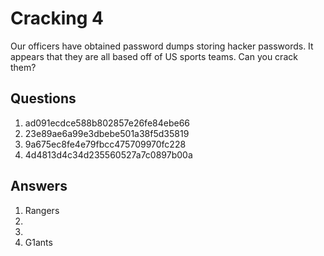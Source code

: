 # Cracking 4
Our officers have obtained password dumps storing hacker passwords. It appears that they are all based off of US sports teams. Can you crack them?

## Questions
1. ad091ecdce588b802857e26fe84ebe66
2. 23e89ae6a99e3dbebe501a38f5d35819
3. 9a675ec8fe4e79fbcc475709970fc228
4. 4d4813d4c34d235560527a7c0897b00a

## Answers
1. Rangers
2.
3.
4. G1ants
